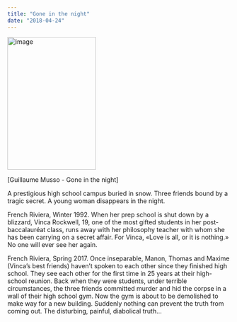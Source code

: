 ```yaml
---
title: "Gone in the night"
date: "2018-04-24"
---
```


<img width="200" height="300" src="https://www.guillaumemusso.com/sites/default/files/images/livres/9782702163634-001-t.jpeg" alt="image">

\[Guillaume Musso - Gone in the night]

A prestigious high school campus buried in snow.
Three friends bound by a tragic secret.
A young woman disappears in the night.

French Riviera, Winter 1992.
When her prep school is shut down by a blizzard, Vinca Rockwell, 19, one of the most gifted students in her post-baccalauréat class, runs away with her philosophy teacher with whom she has been carrying on a secret affair. For Vinca, «Love is all, or it is nothing.»
No one will ever see her again.

French Riviera, Spring 2017.
Once inseparable, Manon, Thomas and Maxime (Vinca’s best friends) haven’t spoken to each other since they finished high school. They see each other for the first time in 25 years at their high-school reunion. Back when they were students, under terrible circumstances, the three friends committed murder and hid the corpse in a wall of their high school gym. Now the gym is about to be demolished to make way for a new building. Suddenly nothing can prevent the truth from coming out.
The disturbing, painful, diabolical truth...

